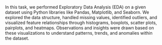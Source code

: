 In this task, we performed Exploratory Data Analysis (EDA) on a given dataset using Python libraries like Pandas, Matplotlib, and Seaborn.
We explored the data structure, handled missing values, identified outliers, and visualized feature relationships through histograms, boxplots, scatter plots, pairplots, and heatmaps.
Observations and insights were drawn based on these visualizations to understand patterns, trends, and anomalies within the dataset.



